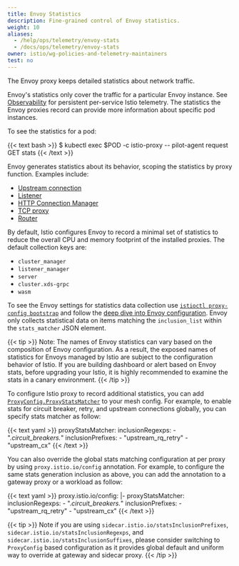 ```yaml
---
title: Envoy Statistics
description: Fine-grained control of Envoy statistics.
weight: 10
aliases:
  - /help/ops/telemetry/envoy-stats
  - /docs/ops/telemetry/envoy-stats
owner: istio/wg-policies-and-telemetry-maintainers
test: no
---
```


The Envoy proxy keeps detailed statistics about network traffic.

Envoy's statistics only cover the traffic for a particular Envoy instance.  See
[Observability](/docs/tasks/observability/) for persistent per-service Istio telemetry.  The
statistics the Envoy proxies record can provide more information about specific pod instances.

To see the statistics for a pod:

{{< text bash >}}
$ kubectl exec $POD -c istio-proxy -- pilot-agent request GET stats
{{< /text >}}

Envoy generates statistics about its behavior, scoping the statistics by proxy function. Examples include:

- [Upstream connection](https://www.envoyproxy.io/docs/envoy/latest/configuration/upstream/cluster_manager/cluster_stats)
- [Listener](https://www.envoyproxy.io/docs/envoy/latest/configuration/listeners/stats)
- [HTTP Connection Manager](https://www.envoyproxy.io/docs/envoy/latest/configuration/http/http_conn_man/stats)
- [TCP proxy](https://www.envoyproxy.io/docs/envoy/latest/configuration/listeners/network_filters/tcp_proxy_filter#statistics)
- [Router](https://www.envoyproxy.io/docs/envoy/latest/configuration/http/http_filters/router_filter.html?highlight=vhost#statistics)

By default, Istio configures Envoy to record a minimal set of statistics to reduce the overall CPU and memory footprint of the installed proxies. The default collection
keys are:

- `cluster_manager`
- `listener_manager`
- `server`
- `cluster.xds-grpc`
- `wasm`

To see the Envoy settings for statistics data collection use
[`istioctl proxy-config bootstrap`](/docs/reference/commands/istioctl/#istioctl-proxy-config-bootstrap) and follow the
[deep dive into Envoy configuration](/docs/ops/diagnostic-tools/proxy-cmd/#deep-dive-into-envoy-configuration).
Envoy only collects statistical data on items matching the `inclusion_list` within
the `stats_matcher` JSON element.

{{< tip >}}
Note: The names of Envoy statistics can vary based on the composition of Envoy configuration. As a result, the exposed names of statistics for Envoys managed by Istio are subject to the configuration behavior of Istio.
If you are building dashboard or alert based on Envoy stats, before upgrading your Istio, it is highly recommended to examine the stats in a canary environment.
{{< /tip >}}

To configure Istio proxy to record additional statistics, you can add [`ProxyConfig.ProxyStatsMatcher`](/docs/reference/config/istio.mesh.v1alpha1/#ProxyStatsMatcher) to your mesh config. For example, to enable stats for circuit breaker, retry, and upstream connections globally, you can specify stats matcher as follow:

{{< text yaml >}}
proxyStatsMatcher:
  inclusionRegexps:
    - ".*circuit_breakers.*"
  inclusionPrefixes:
    - "upstream_rq_retry"
    - "upstream_cx"
{{< /text >}}

You can also override the global stats matching configuration at per proxy by using `proxy.istio.io/config` annotation. For example, to configure the same stats generation inclusion as above, you can add the annotation to a gateway proxy or a workload as follow:

{{< text yaml >}}
proxy.istio.io/config: |-
  proxyStatsMatcher:
    inclusionRegexps:
    - ".*circuit_breakers.*"
    inclusionPrefixes:
    - "upstream_rq_retry"
    - "upstream_cx"
{{< /text >}}

{{< tip >}}
Note if you are using `sidecar.istio.io/statsInclusionPrefixes`, `sidecar.istio.io/statsInclusionRegexps`, and `sidecar.istio.io/statsInclusionSuffixes`, please consider switching to `ProxyConfig` based configuration as it provides global default and uniform way to override at gateway and sidecar proxy.
{{< /tip >}}
